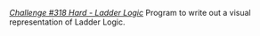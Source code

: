 _[Challenge #318 Hard - Ladder Logic](https://www.reddit.com/r/dailyprogrammer/comments/6g8ey0/20170609_challenge_318_hard_ladder_logic/)_
Program to write out a visual representation of Ladder Logic.
